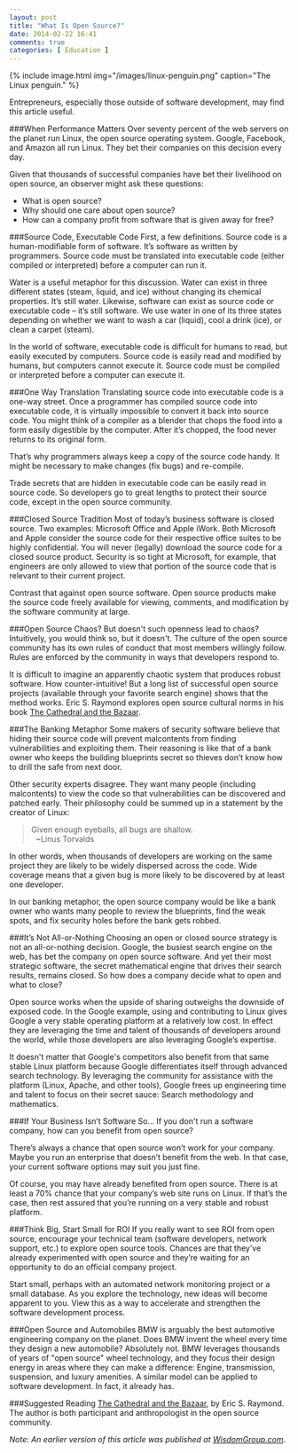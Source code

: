 ```yaml
---
layout: post
title: "What Is Open Source?"
date: 2014-02-22 16:41
comments: true
categories: [ Education ]
---
```


{% include image.html img="/images/linux-penguin.png" caption="The Linux penguin." %}

Entrepreneurs, especially those outside of software development, may find this article useful.

###When Performance Matters
Over seventy percent of the web servers on the planet run Linux, the open source operating system. Google, Facebook, and Amazon all run Linux. They bet their companies on this decision every day.

Given that thousands of successful companies have bet their livelihood on open source, an observer might ask these questions:

* What is open source?
* Why should one care about open source?
* How can a company profit from software that is given away for free?

<!--more-->

###Source Code, Executable Code
First, a few definitions. Source code is a human-modifiable form of software. It’s software as written by programmers. Source code must be translated into executable code (either compiled or interpreted) before a computer can run it.

Water is a useful metaphor for this discussion. Water can exist in three different states (steam, liquid, and ice) without changing its chemical properties. It’s still water. Likewise, software can exist as source code or executable code – it’s still software. We use water in one of its three states depending on whether we want to wash a car (liquid), cool a drink (ice), or clean a carpet (steam).

In the world of software, executable code is difficult for humans to read, but easily executed by computers. Source code is easily read and modified by humans, but computers cannot execute it. Source code must be compiled or interpreted before a computer can execute it.

###One Way Translation
Translating source code into executable code is a one-way street. Once a programmer has compiled source code into executable code, it is virtually impossible to convert it back into source code. You might think of a compiler as a blender that chops the food into a form easily digestible by the computer. After it’s chopped, the food never returns to its original form.

That’s why programmers always keep a copy of the source code handy. It might be necessary to make changes (fix bugs) and re-compile.

Trade secrets that are hidden in executable code can be easily read in source code. So developers go to great lengths to protect their source code, except in the open source community.

###Closed Source Tradition
Most of today’s business software is closed source. Two examples: Microsoft Office and Apple iWork. Both Microsoft and Apple consider the source code for their respective office suites to be highly confidential. You will never (legally) download the source code for a closed source product. Security is so tight at Microsoft, for example, that engineers are only allowed to view that portion of the source code that is relevant to their current project.

Contrast that against open source software. Open source products make the source code freely available for viewing, comments, and modification by the software community at large.

###Open Source Chaos?
But doesn't such openness lead to chaos? Intuitively, you would think so, but it doesn't. The culture of the open source community has its own rules of conduct that most members willingly follow. Rules are enforced by the community in ways that developers respond to.

It is difficult to imagine an apparently chaotic system that produces robust software. How counter-intuitive! But a long list of successful open source projects (available through your favorite search engine) shows that the method works. Eric S. Raymond explores open source cultural norms in his book [The Cathedral and the Bazaar](http://www.amazon.com/Cathedral-Bazaar-Musings-Accidental-Revolutionary-ebook/dp/B0026OR3LM).

###The Banking Metaphor
Some makers of security software believe that hiding their source code will prevent malcontents from finding vulnerabilities and exploiting them. Their reasoning is like that of a bank owner who keeps the building blueprints secret so thieves don’t know how to drill the safe from next door.

Other security experts disagree. They want many people (including malcontents) to view the code so that vulnerabilities can be discovered and patched early. Their philosophy could be summed up in a statement by the creator of Linux: 

>Given enough eyeballs, all bugs are shallow.
><br/>&nbsp; 
>~Linus Torvalds

In other words, when thousands of developers are working on the same project they are likely to be widely dispersed across the code. Wide coverage means that a given bug is more likely to be discovered by at least one developer.

In our banking metaphor, the open source company would be like a bank owner who wants many people to review the blueprints, find the weak spots, and fix security holes before the bank gets robbed.

###It’s Not All-or-Nothing
Choosing an open or closed source strategy is not an all-or-nothing decision. Google, the busiest search engine on the web, has bet the company on open source software. And yet their most strategic software, the secret mathematical engine that drives their search results, remains closed. So how does a company decide what to open and what to close?

Open source works when the upside of sharing outweighs the downside of exposed code. In the Google example, using and contributing to Linux gives Google a very stable operating platform at a relatively low cost. In effect they are leveraging the time and talent of thousands of developers around the world, while those developers are also leveraging Google’s expertise.

It doesn't matter that Google's competitors also benefit from that same stable Linux platform because Google differentiates itself through advanced search technology. By leveraging the community for assistance with the platform (Linux, Apache, and other tools), Google frees up engineering time and talent to focus on their secret sauce: Search methodology and mathematics.

###If Your Business Isn’t Software
So... If you don't run a software company, how can you benefit from open source?

There’s always a chance that open source won’t work for your company. Maybe you run an enterprise that doesn’t benefit from the web. In that case, your current software options may suit you just fine.

Of course, you may have already benefited from open source. There is at least a 70% chance that your company’s web site runs on Linux. If that’s the case, then rest assured that you’re running on a very stable and robust platform.

###Think Big, Start Small for ROI
If you really want to see ROI from open source, encourage your technical team (software developers, network support, etc.) to explore open source tools. Chances are that they’ve already experimented with open source and they’re waiting for an opportunity to do an official company project.

Start small, perhaps with an automated network monitoring project or a small database. As you explore the technology, new ideas will become apparent to you. View this as a way to accelerate and strengthen the software development process.

###Open Source and Automobiles
BMW is arguably the best automotive engineering company on the planet. Does BMW invent the wheel every time they design a new automobile? Absolutely not. BMW leverages thousands of years of "open source" wheel technology, and they focus their design energy in areas where they can make a difference: Engine, transmission, suspension, and luxury amenities. A similar model can be applied to software development. In fact, it already has.

###Suggested Reading
[The Cathedral and the Bazaar](http://www.amazon.com/Cathedral-Bazaar-Musings-Accidental-Revolutionary-ebook/dp/B0026OR3LM), by Eric S. Raymond. The author is both participant and anthropologist in the open source community.

_Note: An earlier version of this article was published at <a href="http://wisdomgroup.com">WisdomGroup.com</a>_.
